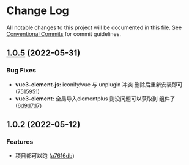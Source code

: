 # Change Log

All notable changes to this project will be documented in this file.
See [Conventional Commits](https://conventionalcommits.org) for commit guidelines.

## [1.0.5](https://gitee.com/radiorz/vue3-admin-ts/compare/v1.0.4...v1.0.5) (2022-05-31)


### Bug Fixes

* **vue3-element-js:** iconify/vue 与 unplugin 冲突 删除后重新安装即可 ([7515951](https://gitee.com/radiorz/vue3-admin-ts/commits/751595145baee8de933fe25e35b1601a0a3a5961))
* **vue3-element:** 全局导入elementplus 则没问题可以获取到 组件了 ([6d9d7d7](https://gitee.com/radiorz/vue3-admin-ts/commits/6d9d7d7dca1a01def1ef2753ba7da60e4903cc26))





## 1.0.2 (2022-05-12)


### Features

* 项目都可以跑 ([a7616db](https://gitee.com/radiorz/vue3-admin-ts/commits/a7616db60ad2bee278eed824285fc15d96c85226))
